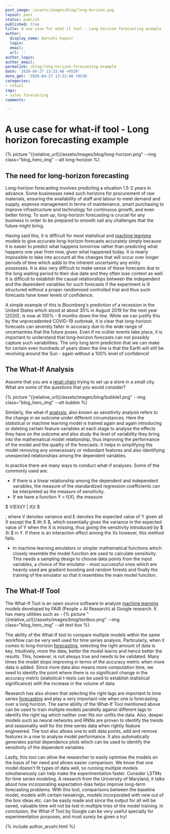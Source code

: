 ```yaml
---
post_image: /assets/images/blog/long-horizon.png
layout: post
status: publish
published: true
title: A use case for what-if tool - Long horizon forecasting example
author:
  display_name: Aarushi Kapoor 
  login: 
  email: 
  url: ''
author_login: 
author_email: 
permalink: /blog/long-horizon-forecasting-example
date: '2020-04-27 13:33:48 +0530'
date_gmt: '2020-04-27 13:33:48 +0530'
categories:
- retail
tags:
- sales forecasting
comments:

---
```


# A use case for what-if tool - Long horizon forecasting example
{% picture "{{relative_url}}/assets/images/blog/long-horizon.png" --img class="blog_hero_img" --alt long-horizon %}

## The need for long-horizon forecasting

Long-horizon forecasting involves predicting a situation 1.5-2 years in advance. Some businesses need such horizons for procurement of raw materials, ensuring the availability of staff and labour to meet demand and supply, expense management in terms of maintenance, smart purchasing to improve infrastructure and technology for continuous growth, and even better hiring. To sum up, long-horizon forecasting is crucial for any business in order to be prepared to smooth sail any challenges that the future might bring.

Having said this, it is difficult for most statistical and [machine learning](https://www.bluepiit.com/blog/machine-learning-in-supply-chain-optimization/) models to give accurate long-horizon forecasts accurately simply because it is easier to predict what happens tomorrow rather than predicting what happens one year from now, given what happened today. It is nearly impossible to take into account all the changes that will occur over longer periods of time which adds to the inherent uncertainty any entity possesses. It is also very difficult to make sense of these forecasts due to the long waiting period to their due date and they often lose context as well. It is difficult to establish the causal relationships between the independent and the dependent variables for such forecasts if the experiment is ill structured without a proper randomised controlled trial and thus such forecasts have lower levels of confidence.

A simple example of this is Bloomberg's prediction of a recession in the United States which stood at about 35% in August 2019 for the next year (2020), is now at 100% - 8 months down the line. While we can justify this by the unprecedented COVID-19 outbreak, it is clear that long-horizon forecasts can severely falter in accuracy due to the wide range of uncertainties that the future poses. Even if no outlier events take place, it is important to understand that long-horizon forecasts can not possibly capture such variabilities. The only long term prediction that we can make for certain even hundreds of years down the line is that the Earth will still be revolving around the Sun - again without a 100% level of confidence! 

## The What-If Analysis

Assume that you are a [retail chain](https://www.bluepiit.com/blog/retail-analytics-why-it-is-important/) trying to set up a store in a small city. What are some of the questions that you would consider?

{% picture "{{relative_url}}/assets/images/blog/bubble1.png" --img class="blog_hero_img" --alt bubble %}
 

Similarly, the what-if [analysis](https://www.bluepiit.com/blog/retail-analytics-why-it-is-important/), also known as sensitivity analysis refers to the change in an outcome under different circumstances. Here the statistical or machine learning model is trained again and again introducing or deleting certain feature variables at each stage to analyse the effects they have on the outcome and also study the level of variability they bring into the mathematical model relationship, thus improving the performance of the model and the quality of the forecasts. It helps in simplifying the model removing any unnecessary or redundant features and also identifying unexpected relationships among the dependent variables.

In practice there are many ways to conduct what-if analyses. Some of the commonly used are: 


*    If there is a linear relationship among the dependent and independent variables, the measure of the standardized regression coefficients can be interpreted as the measure of sensitivity. 
*    If we have a function Y = f(X), the measure 
  
  $ V(EXi(Y \| X)) $

, where V denotes variance and E denotes the expected value of Y given all X except the $ ith X $, which essentially gives the variance in the expected value of Y when the X is missing, thus giving the sensitivity introduced by $ Xi $ in Y. If there is an interaction effect among the Xs however, this method fails.
*   In machine learning emulators or simpler mathematical functions which closely resemble the model function are used to calculate sensitivity. This needs a sampling design to choose data points from the input variables, a choice of the emulator - most successful ones which are heavily used are gradient boosting and random forests and finally the training of the emulator so that it resembles the main model function. 

## The What-If Tool

The What-If Tool is an open source software to analyze [machine learning](https://www.bluepiit.com/blog/machine-learning-in-supply-chain-optimization/) models developed by PAIR (People + AI Research) at Google research. It has many utilities such as - 
{% picture "{{relative_url}}/assets/images/blog/textbox.png" --img class="blog_hero_img" --alt text box %}

The ability of the What-If tool to compare multiple models within the same workflow can be very well used for time series analysis. Particularly, when it comes to long-horizon [forecasting](https://www.bluepiit.com/blog/factors-to-keep-in-mind-while-forecasting/), selecting the right amount of data is key. Intuitively, more the data, better the model learns and hence better the results. This, however, is not always true and needs to be validated. Many times the model stops improving in terms of the accuracy metric when more data is added. Since more data also means more computation time, we need to identify the point where there is no significant change in the accuracy metric (statistical t-tests can be used to establish statistical significance) with the increase in the volume of data.  

Research has also shown that selecting the right lags are important to time series [forecasting](https://www.bluepiit.com/blog/factors-to-keep-in-mind-while-forecasting/) and play a very important role when one is forecasting over a long horizon. The same ability of the What-If Tool mentioned above can be used to train multiple models parallelly against different lags to identify the right lag which neither over fits nor unfits the data. Also, deeper models such as neural networks and RNNs are proven to identify the trends and seasonality well for the time series data when rightly feature engineered. The tool also allows one to edit data points, add and remove features in a row to analyse model performance. It also automatically generates partial dependence plots which can be used to identify the sensitivity of the dependent variables. 

Lastly, this tool can allow the researcher to easily optimise the models on the basis of her need and allows easier comparison. We know that one model doesn't fit types of data well, so running multiple models simultaneously can help make the experimentation faster. Consider LSTMs for time series modeling. A research from the University of Maryland, it talks about how incorporating expectation-bias helps improve long-term forecasting problems. With this tool, comparisons between the baseline model, models with certain tweakings, models incorporated with new out of the box ideas etc. can be easily made and since the output for all will be saved, valuable time will not be lost in multiple tries of the model training. In conclusion, the What-If Tool by Google can be very useful specially for experimentation purposes, and must surely be given a try!

{% include author_arushi.html %}